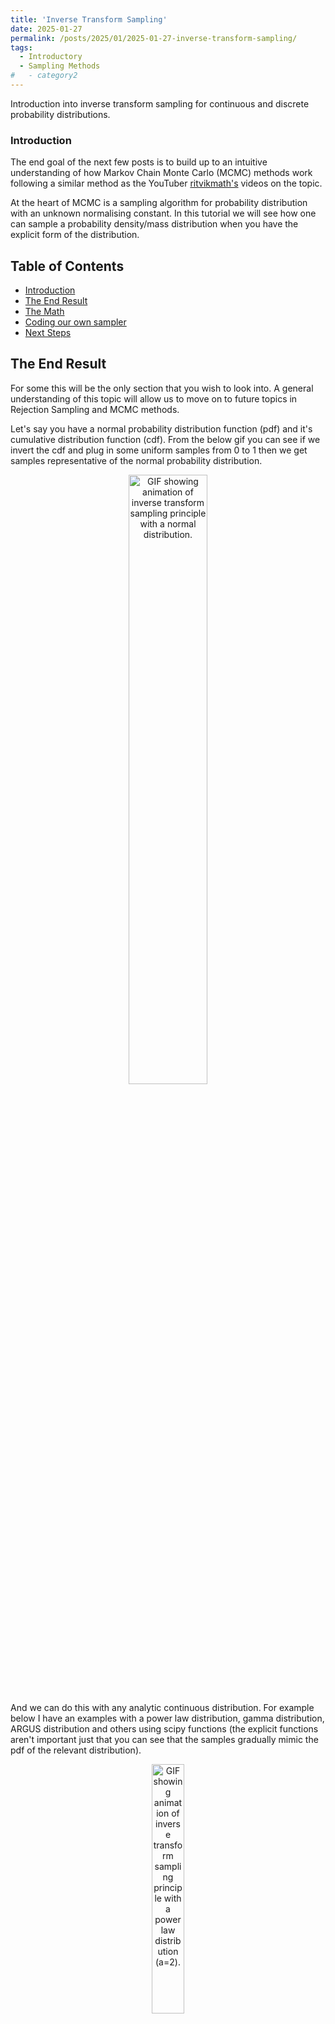 ```yaml
---
title: 'Inverse Transform Sampling'
date: 2025-01-27
permalink: /posts/2025/01/2025-01-27-inverse-transform-sampling/
tags:
  - Introductory
  - Sampling Methods
#   - category2
---
```



Introduction into inverse transform sampling for continuous and discrete probability distributions.


### Introduction
The end goal of the next few posts is to build up to an intuitive understanding of how Markov Chain Monte Carlo (MCMC) methods work following a similar method as the YouTuber [ritvikmath's](https://www.youtube.com/@ritvikmath) videos on the topic. 

At the heart of MCMC is a sampling algorithm for probability distribution with an unknown normalising constant. In this tutorial we will see how one can sample a probability density/mass distribution when you have the explicit form of the distribution.


## Table of Contents
- [Introduction](#introduction)
- [The End Result](#the-end-result)
- [The Math](#the-math)
- [Coding our own sampler](#coding-up-our-own-sampler)
- [Next Steps](#next-steps)

## The End Result

For some this will be the only section that you wish to look into. A general understanding of this topic will allow us to move on to future topics in Rejection Sampling and MCMC methods. 

Let's say you have a normal probability distribution function (pdf) and it's cumulative distribution function (cdf). From the below gif you can see if we invert the cdf and plug in some uniform samples from 0 to 1 then we get samples representative of the normal probability distribution.

<div style="text-align: center;">
  <img 
      src="/files/BlogPostData/2025-01-27/normal_dist.gif" 
      alt="GIF showing animation of inverse transform sampling principle with a normal distribution." 
      title="GIF showing animation of inverse transform sampling principle with a normal distribution." 
      style="width: 50%; height: auto; border-radius: 8px;">
</div>

And we can do this with any analytic continuous distribution. For example below I have an examples with a power law distribution, gamma distribution, ARGUS distribution and others using scipy functions (the explicit functions aren't important just that you can see that the samples gradually mimic the pdf of the relevant distribution).


<div style="text-align: center;">
  <img 
      src="/files/BlogPostData/2025-01-27/power_dist.gif" 
      alt="GIF showing animation of inverse transform sampling principle with a power law distribution (a=2)." 
      title="GIF showing animation of inverse transform sampling principle with a power law distribution (a=2)." 
      style="width: 32%; height: auto; border-radius: 8px;">

  <img 
      src="/files/BlogPostData/2025-01-27/gamma_dist.gif" 
      alt="GIF showing animation of inverse transform sampling principle with a gamma distribution (alpha=2)." 
      title="GIF showing animation of inverse transform sampling principle with a gamma distribution (alpha=2)." 
      style="width: 32%; height: auto; border-radius: 8px;">
  <img 
      src="/files/BlogPostData/2025-01-27/argus_dist.gif" 
      alt="GIF showing animation of inverse transform sampling principle with a ARGUS distribution (chi=2.5)." 
      title="GIF showing animation of inverse transform sampling principle with a ARGUS distribution (chi=2.5)." 
      style="width: 32%; height: auto; border-radius: 8px;">
</div>

<div style="text-align: center;">
  <img 
      src="/files/BlogPostData/2025-01-27/combined_1_dist.gif" 
      alt="GIF showing animation of inverse transform sampling principle with a bimodal distribution." 
      title="GIF showing animation of inverse transform sampling principle with a bimodal distribution." 
      style="width: 32%; height: auto; border-radius: 8px;">
  <img 
      src="/files/BlogPostData/2025-01-27/combined_2_dist.gif" 
      alt="GIF showing animation of inverse transform sampling principle with another bimodal distribution." 
      title="GIF showing animation of inverse transform sampling principle with another bimodal distribution." 
      style="width: 32%; height: auto; border-radius: 8px;">
  <img 
      src="/files/BlogPostData/2025-01-27/combined_3_dist.gif" 
      alt="GIF showing animation of inverse transform sampling principle with a trimodal distribution (coz why not)." 
      title="GIF showing animation of inverse transform sampling principle with a trimodal distribution (coz why not)." 
      style="width: 32%; height: auto; border-radius: 8px;">
</div>


I always imagine the values on the left smashing into the cdf on the right and dropping wherever they hit. Bigger gradients in the cdf correspond to more samples in that area when the samples drop down.


## The Math

So the question is, how is it that I can transform samples of the uniform distribution, into samples of any probability distribution where I can figure out the cumulative disitribution function?

As a test case, let's say we want samples from the exponential distribution,

$$\begin{align}
p(x) = \begin{cases}
\exp(-\lambda x)  & x \geq 0 \\
0 & x < 0
\end{cases}
\end{align}$$

which we then integrate to specific x values to get the CDF.


$$\begin{align}
CDF(x) = \int_{-\infty}^{x} p(x') dx' = \begin{cases}
1-\exp(-\lambda x)  & x \geq 0 \\
0 & x < 0
\end{cases}
\end{align}$$

If I give a specific value of x to the CDF, it will output the probability of being that value or below for the given probability distribution. Here's a plot showing some example curves.


<div style="text-align: center;">
  <img 
      src="/files/BlogPostData/2025-01-27/exp_func_plot.png" 
      alt="Image showing various exponential probability density functions in lambda." 
      title="Image showing various exponential probability density functions in lambda." 
      style="width: 90%; height: auto; border-radius: 8px;">

</div>

And a reminder our end goal is to produce some transformation $$T$$ (spoiler it's the inverse CDF) that will transform uniformly distributed samples $$U$$ into $$X$$ where follows whatever 1D probability density function we want.

$$\begin{align}
T(U) = X
\end{align}$$


Cheating a little bit, we're going to presume that this will involve the CDF.

By definition and our equation above,

$$\begin{align}
CDF(x) = Prob(X\leq x) = Prob(T(U)\leq x) = Prob(U\leq T^{-1}(x)).
\end{align}$$

So what we've shown is that the CDF is equivalent to asking the probability that a uniform sample/value is less than or equal to $$ T^{-1}(x)$$. Well here's the cool bit, if I ask you 
- what the probability of being less than or equal 1? 1. - As all the values/area in the dist. are equal to or less than 1.
- what the probability of being less than or equal 0? 0. - As none the values/area in the dist. are less than 0.
- what the probability of being less than or equal 0.5? 0.5. - As half the values/area in the dist. are less than 0.5.

And so on. So it follows that,
$$\begin{align}
CDF(x) = Prob(U\leq T^{-1}(x)) = T^{-1}(x).
\end{align}$$

So you can clearly see that $$CDF = T^{-1}$$ or equivalently $$T = CDF^{-1}$$. And we have our transformation.


## Coding up our own sampler

Now [ritvikmath](https://www.youtube.com/@ritvikmath) then goes on to solve for the exact analytical inverse of the exponential. It isn't that hard, you can have a crack yourself, but what I'm interested in is if you give me a general probability density function, how can I sample it? And let's presume that either there is no closed form expression for the inverse CDF or that I don't have the time/can't be bothered to figure it out. 

Well, the inverse of a function is just that if I give it what _were_ the outputs of the _original function_ then I should get what the inputs must have been. So if I can create a map, or an _approximate map_ of inputs to outputs, then just do the ol' switcheroo then I can interpolate the result and get an approximate inverse CDF!

```python

from scipy.interpolate import interp1d

def create_an_invcdf(pdf, inputs, kwargs):
    # We are iplicitly presuming that the inputs are linearly spaced here and performing are finite Riemann sum
    pdf_outputs = pdf(inputs, **kwargs)

    cdf_outputs = np.cumsum(pdf_outputs)
    cdf_outputs /= np.max(cdf_outputs)

    inv_cdf_func = interp1d(y=inputs, x=cdf_outputs)

    return inv_cdf_func
```

I extract the pdf (a pmf would also work here) then calculate the cumulative sum, equivalent to a finite Riemann sum, diving by the max value (which should be the last but dw) such that the cdf values range from $$\approx 0$$ to 1[^1]. 

[^1]: Presuming that we only sample in the range of the given inputs we can think of this as the complete domain, the final value should correspond to one hence the division. We could also take this step out if you are sure your distribution is properly normalised

### Continuous Approx Case

We can then apply this to the exponential distribution we looked at previously, looking at values from 0 to 7.

```python

u_inputs = np.linspace(0, 1, 1001)
x_inputs = np.linspace(0, 7, 1001)


def exact_exp_cdf_inverse(u, lam=1):
    return -np.log(1-u)/lam


# Plotting the results
fig, ax = plt.subplots(1, 2, figsize=(10, 5), dpi=150)

ax = np.array(ax).flatten()

for lambda_val in lambda_values:

    inv_cdf_func = create_an_invcdf(exp_func, x_inputs, {'lam':lambda_val})

    ax[0].plot(u_inputs, inv_cdf_func(u_inputs), label=r"$\lambda$="+f"{lambda_val}")


ax[0].set_ylabel(r"$CDF^{-1}$")
ax[0].set_xlabel("u")
ax[0].legend()
ax[0].grid(ls='--', c='grey', alpha=0.2)
ax[0].set_title("Approx")

for lambda_val in lambda_values:
    ax[1].plot(u_inputs, exact_exp_cdf_inverse(u_inputs, lam=lambda_val), label=r"$\lambda$="+f"{lambda_val}")

ax[1].set_ylabel("$CDF^{-1}$")
ax[1].set_xlabel("u")
ax[1].legend()
ax[1].grid(ls='--', c='grey', alpha=0.2)
ax[1].set_title("Exact")

plt.savefig("inv_cdf_comparison.png")
plt.show()
```

<div style="text-align: center;">
  <img 
      src="/files/BlogPostData/2025-01-27/inv_cdf_comparison.png" 
      alt="Comparison of approximate and exact inverse cdf functions for different lambda values for the exponential pdf." 
      title="Comparison of approximate and exact inverse cdf functions for different lambda values for the exponential pdf." 
      style="width: 90%; height: auto; border-radius: 8px;">

</div>

And then if we produce uniform random samples and feed them into these functions with lambda equal to 5 we get the following.
<div style="text-align: center;">
  <img 
      src="/files/BlogPostData/2025-01-27/inv_cdf_samples_comparison.png" 
      alt="Comparison of samples generated through approximate and exact inverse cdf functions for lambda equals 5." 
      title="Comparison of samples generated through approximate and exact inverse cdf functions for lambda equals 5." 
      style="width: 90%; height: auto; border-radius: 8px;">

</div>


You can also see how you can immediately expand this to discrete distributions, except instead of an interpolation function it would likely be better to use something like ```np.abs(input - cdf_outputs).argmin()``` to get the index of the exact input/output.


## Next Steps

In my next post we'll use this ability to sample "nice" probability distributions to sample "less nice" distributions using [Rejection Sampling](https://en.wikipedia.org/wiki/Rejection_sampling).


___